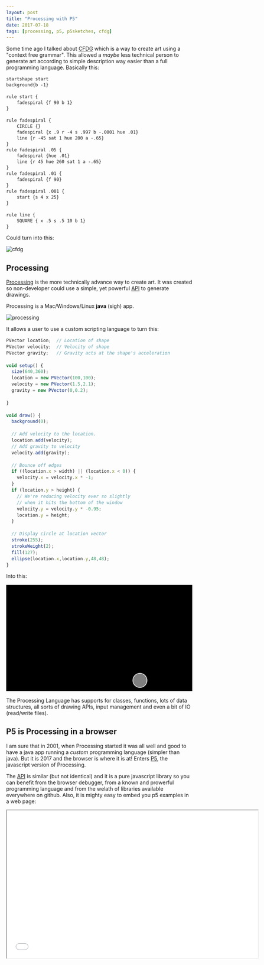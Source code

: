 ```yaml
---
layout: post
title: "Processing with P5"
date: 2017-07-18
tags: [processing, p5, p5sketches, cfdg]
---
```


Some time ago I talked about [CFDG](https://lochrist.github.io/blog/2017-04-21-cfdg) which is a way to create art using a "context free grammar". This allowed a *maybe* less technical person to generate art according to simple description way easier than a full programming language. Basically this:

```
startshape start
background{b -1}
 
rule start {
    fadespiral {f 90 b 1}
}
 
rule fadespiral {
    CIRCLE {}
    fadespiral {x .9 r -4 s .997 b -.0001 hue .01}
    line {r -45 sat 1 hue 200 a -.65}
}
rule fadespiral .05 {
    fadespiral {hue .01}
    line {r 45 hue 260 sat 1 a -.65}
}
rule fadespiral .01 {
    fadespiral {f 90}
}
rule fadespiral .001 {
    start {s 4 x 25}
}
 
rule line {
    SQUARE { x .5 s .5 10 b 1}
}
```

Could turn into this:

![cfdg](https://glyphic.s3.amazonaws.com/cfa/gallery/uploads//29/98/29988429c481f219b8c5ba8c071440e1//full_960.jpg?0)

## Processing

[Processing](https://processing.org/) is the more technically advance way to create art. It was created so non-developer could use a simple, yet powerful [API](https://processing.org/reference/) to generate drawings.

Processing is a Mac/Windows/Linux **java** (sigh) app.

![processing](https://processing.org/tutorials/gettingstarted/imgs/Fig_02_01.gif)

It allows a user to use a custom scripting language to turn this:

```javascript
PVector location;  // Location of shape
PVector velocity;  // Velocity of shape
PVector gravity;   // Gravity acts at the shape's acceleration

void setup() {
  size(640,360);
  location = new PVector(100,100);
  velocity = new PVector(1.5,2.1);
  gravity = new PVector(0,0.2);

}

void draw() {
  background(0);
  
  // Add velocity to the location.
  location.add(velocity);
  // Add gravity to velocity
  velocity.add(gravity);
  
  // Bounce off edges
  if ((location.x > width) || (location.x < 0)) {
    velocity.x = velocity.x * -1;
  }
  if (location.y > height) {
    // We're reducing velocity ever so slightly 
    // when it hits the bottom of the window
    velocity.y = velocity.y * -0.95; 
    location.y = height;
  }

  // Display circle at location vector
  stroke(255);
  strokeWeight(2);
  fill(127);
  ellipse(location.x,location.y,48,48);
}
```

Into this:

![bouncing](../img/processing_bouncingball.gif)

The Processing Language has supports for classes, functions, lots of data structures, all sorts of drawing APIs, input management and even a bit of IO (read/write files).

## P5 is Processing in a browser

I am sure that in 2001, when Processing started it was all well and good to have a java app running a *custom* programming language (simpler than java). But it is 2017 and the browser is where it is at! Enters [P5](https://p5js.org/), the javascript version of Processing.

The [API](https://p5js.org/reference/) is similar (but not identical) and it is a pure javascript library so you can benefit from the browser debugger, from a known and prowerful programming language and from the welath of libraries available everywhere on github. Also, it is mighty easy to embed you p5 examples in a web page:

<iframe src='../examples/p5/p5.html' width='680' height='400'>

## Using P5 to show visual Math and Physics
